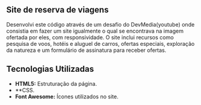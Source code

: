 
## Site de reserva de viagens

Desenvolvi este código através de um desafio do 
DevMedia(youtube) onde consistia em fazer um site igualmente o qual se encontrava na imagem ofertada por eles, com responsividade. O site inclui recursos como pesquisa de voos, hotéis e aluguel de carros, ofertas especiais, exploração da natureza e um formulário de assinatura para receber ofertas.


## Tecnologias Utilizadas

- **HTML5:** Estruturação da página.
- **CSS.
- **Font Awesome:** Ícones utilizados no site.


